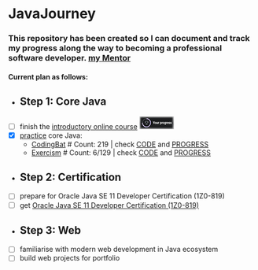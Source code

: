 # JavaJourney
### This repository has been created so I can document and track my progress along the way to becoming a professional software developer. [my Mentor](https://www.linkedin.com/in/guiajava/)

#### Current plan as follows:  
* ## Step 1: Core Java
- [ ] finish the [introductory online course](https://www.udemy.com/course/java-the-complete-java-developer-course/) ![Course Progress](resources/udemyProgress.png)
- [x] [practice](https://github.com/AdamWandoch/JavaJourney/tree/master/src/com) core Java:
  - [CodingBat](https://codingbat.com/java) # Count: 219 | check [CODE](https://github.com/AdamWandoch/JavaJourney/tree/master/src/com/codingbat) and [PROGRESS](https://codingbat.com/done?user=wandoch.adam@gmail.com&tag=2797055556)
  - [Exercism](https://exercism.org/tracks/java) # Count: 6/129 | check [CODE](https://exercism.org/profiles/AdamWandoch/solutions) and [PROGRESS](https://exercism.org/profiles/AdamWandoch)
* ## Step 2: Certification
- [ ] prepare for Oracle Java SE 11 Developer Certification (1Z0-819)
- [ ] get [Oracle Java SE 11 Developer Certification (1Z0-819)](https://education.oracle.com/java-se-11-developer/pexam_1Z0-819)
* ## Step 3: Web
- [ ] familiarise with modern web development in Java ecosystem
- [ ] build web projects for portfolio
